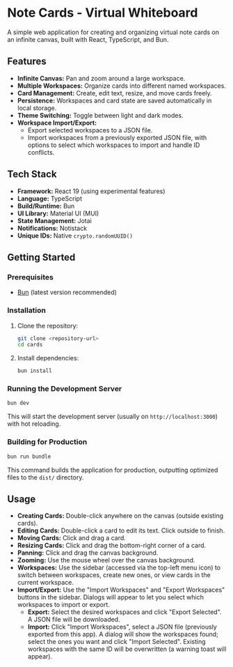 # Note Cards - Virtual Whiteboard

A simple web application for creating and organizing virtual note cards on an infinite canvas, built with React, TypeScript, and Bun.

## Features

*   **Infinite Canvas:** Pan and zoom around a large workspace.
*   **Multiple Workspaces:** Organize cards into different named workspaces.
*   **Card Management:** Create, edit text, resize, and move cards freely.
*   **Persistence:** Workspaces and card state are saved automatically in local storage.
*   **Theme Switching:** Toggle between light and dark modes.
*   **Workspace Import/Export:**
    *   Export selected workspaces to a JSON file.
    *   Import workspaces from a previously exported JSON file, with options to select which workspaces to import and handle ID conflicts.

## Tech Stack

*   **Framework:** React 19 (using experimental features)
*   **Language:** TypeScript
*   **Build/Runtime:** Bun
*   **UI Library:** Material UI (MUI)
*   **State Management:** Jotai
*   **Notifications:** Notistack
*   **Unique IDs:** Native `crypto.randomUUID()`

## Getting Started

### Prerequisites

*   [Bun](https://bun.sh) (latest version recommended)

### Installation

1.  Clone the repository:
    ```bash
    git clone <repository-url>
    cd cards
    ```
2.  Install dependencies:
    ```bash
    bun install
    ```

### Running the Development Server

```bash
bun dev
```

This will start the development server (usually on `http://localhost:3000`) with hot reloading.

### Building for Production

```bash
bun run bundle
```

This command builds the application for production, outputting optimized files to the `dist/` directory.

## Usage

*   **Creating Cards:** Double-click anywhere on the canvas (outside existing cards).
*   **Editing Cards:** Double-click a card to edit its text. Click outside to finish.
*   **Moving Cards:** Click and drag a card.
*   **Resizing Cards:** Click and drag the bottom-right corner of a card.
*   **Panning:** Click and drag the canvas background.
*   **Zooming:** Use the mouse wheel over the canvas background.
*   **Workspaces:** Use the sidebar (accessed via the top-left menu icon) to switch between workspaces, create new ones, or view cards in the current workspace.
*   **Import/Export:** Use the "Import Workspaces" and "Export Workspaces" buttons in the sidebar. Dialogs will appear to let you select which workspaces to import or export.
    *   **Export:** Select the desired workspaces and click "Export Selected". A JSON file will be downloaded.
    *   **Import:** Click "Import Workspaces", select a JSON file (previously exported from this app). A dialog will show the workspaces found; select the ones you want and click "Import Selected". Existing workspaces with the same ID will be overwritten (a warning toast will appear).
